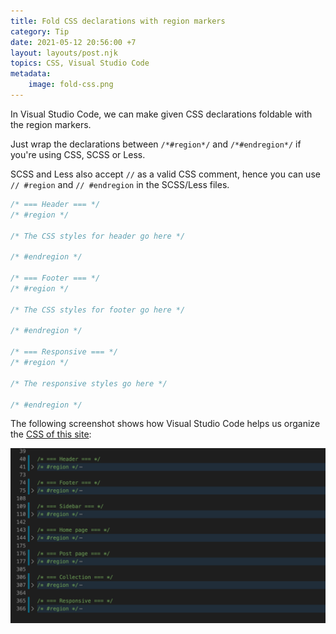 ```yaml
---
title: Fold CSS declarations with region markers
category: Tip
date: 2021-05-12 20:56:00 +7
layout: layouts/post.njk
topics: CSS, Visual Studio Code
metadata:
    image: fold-css.png
---
```


In Visual Studio Code, we can make given CSS declarations foldable with the region markers.

Just wrap the declarations between `/*#region*/` and `/*#endregion*/` if you're using CSS, SCSS or Less.

SCSS and Less also accept `//` as a valid CSS comment, hence you can use `// #region` and `// #endregion` in the SCSS/Less files.

```css
/* === Header === */
/* #region */

/* The CSS styles for header go here */

/* #endregion */

/* === Footer === */
/* #region */

/* The CSS styles for footer go here */

/* #endregion */

/* === Responsive === */
/* #region */

/* The responsive styles go here */

/* #endregion */
```

The following screenshot shows how Visual Studio Code helps us organize the [CSS of this site](https://github.com/phuoc-ng/frontend-tips/blob/main/css/index.css):

![Fold CSS declarations with region markers](/img/fold-css-declarations.png)
